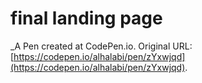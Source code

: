 # final landing page
 _A Pen created at CodePen.io. Original URL: [https://codepen.io/alhalabi/pen/zYxwjqd](https://codepen.io/alhalabi/pen/zYxwjqd).

 